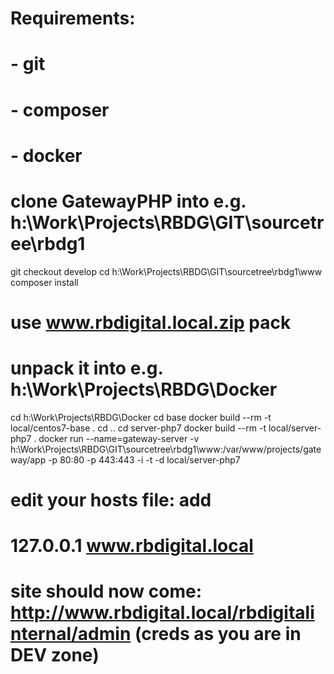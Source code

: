# Requirements:
# - git
# - composer
# - docker
#
# clone GatewayPHP into e.g. h:\Work\Projects\RBDG\GIT\sourcetree\rbdg1
git checkout develop
cd h:\Work\Projects\RBDG\GIT\sourcetree\rbdg1\www
composer install
# use www.rbdigital.local.zip pack
# unpack it into e.g. h:\Work\Projects\RBDG\Docker
cd h:\Work\Projects\RBDG\Docker
cd base
docker build --rm -t local/centos7-base .
сd ..
cd server-php7
docker build --rm -t local/server-php7 .
docker run --name=gateway-server -v h:\Work\Projects\RBDG\GIT\sourcetree\rbdg1\www:/var/www/projects/gateway/app -p 80:80 -p 443:443 -i -t -d local/server-php7
# edit your hosts file: add
# 127.0.0.1 www.rbdigital.local
# site should now come: http://www.rbdigital.local/rbdigitalinternal/admin (creds as you are in DEV zone)